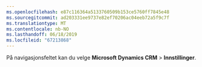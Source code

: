 ```yaml
---
ms.openlocfilehash: e87c116364a5133760509b153ce5760ff7845e48
ms.sourcegitcommit: ad203331ee9737e82ef70206ac04eeb72a5f9c7f
ms.translationtype: MT
ms.contentlocale: nb-NO
ms.lasthandoff: 06/18/2019
ms.locfileid: "67213868"
---
```

På navigasjonsfeltet kan du velge **Microsoft Dynamics CRM** > **Innstillinger**.